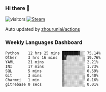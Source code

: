 ### Hi there 👋

![visitors](https://visitor-badge.glitch.me/badge?page_id=zhourunlai)
[![Steam](https://img.shields.io/badge/dynamic/json?label=Steam&query=%24.data.totalSubs&url=https%3A%2F%2Fapi.spencerwoo.com%2Fsubstats%2F%3Fsource%3DsteamGames%26queryKey%3D76561198285156854&suffix=%20Games&logo=steam&labelColor=134375&color=0b1a37&longCache=true)](http://steamcommunity.com/profiles/76561198285156854)

Auto updated by <a href="https://github.com/zhourunlai/zhourunlai/actions" target="_blank">zhourunlai/actions</a>

### Weekly Languages Dashboard

<!--PART:wakatime-->
```text
Python    12 hrs 25 mins ███████▓░░ 75.14%
Other     3 hrs 16 mins  █▓░░░░░░░░ 19.76%
YAML      21 mins        ▒░░░░░░░░░ 2.21%
INI       17 mins        ▒░░░░░░░░░ 1.73%
SQL       5 mins         ▒░░░░░░░░░ 0.59%
Git       3 mins         ▒░░░░░░░░░ 0.40%
Charmci   1 min          ▒░░░░░░░░░ 0.16%
gitrebase 0 secs         ▒░░░░░░░░░ 0.01%
```
<!--PART:wakatime-->
